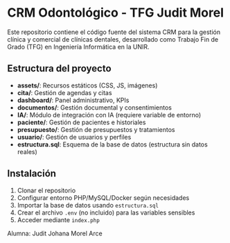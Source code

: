 # CRM Odontológico - TFG Judit Morel

Este repositorio contiene el código fuente del sistema CRM para la gestión clínica y comercial de clínicas dentales, desarrollado como Trabajo Fin de Grado (TFG) en Ingeniería Informática en la UNIR.

## Estructura del proyecto

- **assets/**: Recursos estáticos (CSS, JS, imágenes)
- **cita/**: Gestión de agendas y citas
- **dashboard/**: Panel administrativo, KPIs
- **documentos/**: Gestión documental y consentimientos
- **IA/**: Módulo de integración con IA (requiere variable de entorno)
- **paciente/**: Gestión de pacientes e historiales
- **presupuesto/**: Gestión de presupuestos y tratamientos
- **usuario/**: Gestión de usuarios y perfiles
- **estructura.sql**: Esquema de la base de datos (estructura sin datos reales)

## Instalación

1. Clonar el repositorio
2. Configurar entorno PHP/MySQL/Docker según necesidades
3. Importar la base de datos usando `estructura.sql`
4. Crear el archivo `.env` (no incluido) para las variables sensibles
5. Acceder mediante `index.php`

Alumna: Judit Johana Morel Arce
